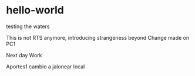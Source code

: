 # hello-world
testing the waters

This is not RTS anymore, introducing strangeness beyond
Change made on PC1

Next day Work

Aportes1
cambio a jalonear local
